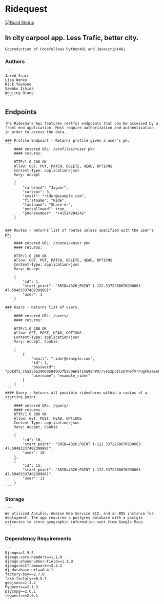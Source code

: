 # Ridequest
[![Build Status](https://travis-ci.org/RideQuest/rideshare-backend.svg?branch=dev)](https://travis-ci.org/RideQuest/rideshare-backend)
## In city carpool app. Less Trafic, better city.
   `Coproduction of Codefellows Python401 and Javascript401.`
### Authors
    ```
    Jared Scarr
    Lisa Wenke
    Rick Tesmond
    Sawako Ishida
    Wenjing Qiang
    ```

## Endpoints
    The Rideshare Api features restful endpoints that can be accessed by a front end application. Most require authorization and authentication in order to access the data.

    ### Profile Endpoint - Returns profile given a user's pk.
    ```
        #### entered URL: /profiles/<user pk>
        #### returns:

        HTTP/1.0 200 OK
        Allow: GET, PUT, PATCH, DELETE, HEAD, OPTIONS
        Content-Type: application/json
        Vary: Accept

        {
            "carbrand": "Jaguar",
            "carseat": 3,
            "email": "rider@example.com",
            "firstname": "Ride",
            "lastname": "Share-er",
            "petsallowed": true,
            "phonenumber": "+41524204242"
        }


    ### Routes - Returns list of routes unless specified with the user's pk.
    ```
        #### entered URL: /routes/<user pk>
        #### returns:

        HTTP/1.0 200 OK
        Allow: GET, PUT, PATCH, DELETE, HEAD, OPTIONS
        Content-Type: application/json
        Vary: Accept

        {
            "id": 1,
            "start_point": "SRID=4326;POINT (-122.3372268676900063 47.5948333740239988)",
            "user": 1
        }

    ### Users - Returns list of users.
    ```
        #### entered URL: /users/
        #### returns:

        HTTP/1.0 200 OK
        Allow: GET, POST, HEAD, OPTIONS
        Content-Type: application/json
        Vary: Accept, Cookie

        [
            {
                "email": "rider@example.com",
                "id": 1,
                "password": "pbkdf2_sha256$24000$840UJfb2V0WH$T1Ra98hPO//va52p3ICuU7HofVrFUgFkaasoCZVrjfo=",
                "username": "example_rider"
            }
        ]
    ```
    #### Query - Returns all possible rideshares within a radius of a starting point.
    ```
        #### entered URL: /query/
        #### returns:
        HTTP/1.0 200 OK
        Allow: GET, POST, HEAD, OPTIONS
        Content-Type: application/json
        Vary: Accept, Cookie

        {
            "id": 10,
            "start_point": "SRID=4326;POINT (-122.3372268676900063 47.5948333740239988)",
            "user": 10
        },
        {
            "id": 11,
            "start_point": "SRID=4326;POINT (-122.3372268676900063 47.5948333740239988)",
            "user": 11
        }
    ```

### Storage
    ```
    We utilized Ansible, Amazon Web Service EC2, and an RDS instance for deployment. The app requires a postgres database with a postgis extension to store geographic information sent from Google Maps.
    ```

### Dependency Requirements
    ```
    Django==1.9.5
    django-cors-headers==1.1.0
    django-phonenumber-field==1.1.0
    djangorestframework==3.3.3
    dj-database-url==0.4.1
    factory-boy==2.7.0
    fake-factory==0.5.7
    geojson==1.3.2
    Pygments==2.1.3
    psycopg==2.6.1
    requests==2.9.1
    ```

